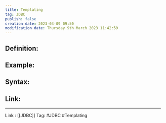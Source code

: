 ```yaml
---
title: Templating
tag: JDBC
publish: false
creation date: 2023-03-09 09:50
modification date: Thursday 9th March 2023 11:42:59
---
```


## Definition:
## Example:
## Syntax:
## Link:
---
Link : [[JDBC]]
Tag: #JDBC #Templating